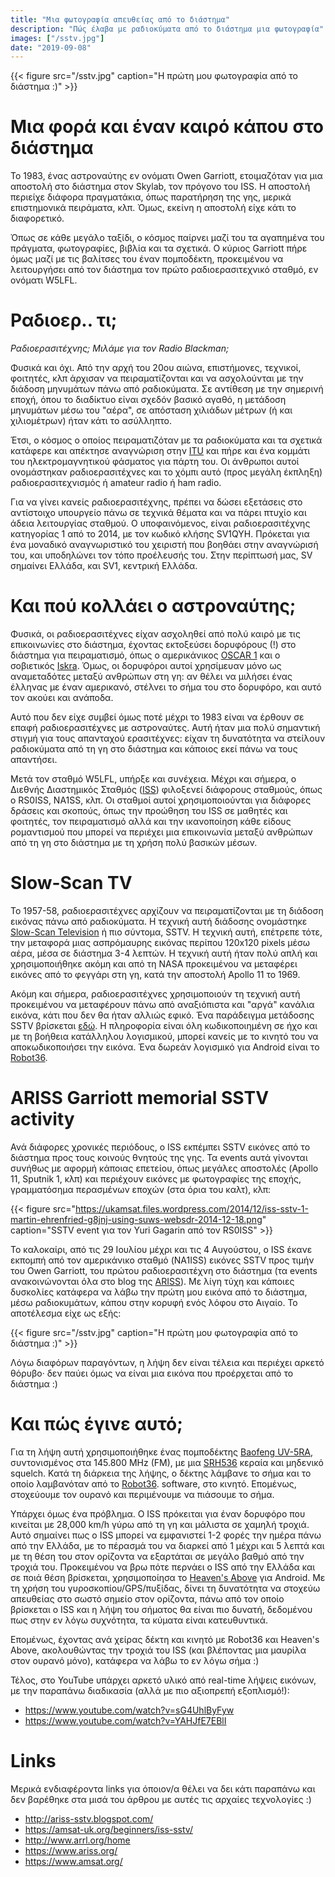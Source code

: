 ```yaml
---
title: "Μια φωτογραφία απευθείας από το διάστημα"
description: "Πώς έλαβα με ραδιοκύματα από το διάστημα μια φωτογραφία"
images: ["/sstv.jpg"]
date: "2019-09-08"
---
```


{{< figure src="/sstv.jpg" caption="Η πρώτη μου φωτογραφία από το διάστημα :)" >}}

# Μια φορά και έναν καιρό κάπου στο διάστημα

To 1983, ένας αστροναύτης εν ονόματι Owen Garriott, ετοιμαζόταν για μια αποστολή
στο διάστημα στον Skylab, τον πρόγονο του ISS. Η αποστολή περιείχε διάφορα
πραγματάκια, όπως παρατήρηση της γης, μερικά επιστημονικά πειράματα, κλπ. Όμως,
εκείνη η αποστολή είχε κάτι το διαφορετικό.

Όπως σε κάθε μεγάλο ταξίδι, ο κόσμος παίρνει μαζί του τα αγαπημένα του πράγματα,
φωτογραφίες, βιβλία και τα σχετικά. Ο κύριος Garriott πήρε όμως μαζί με τις
βαλίτσες του έναν πομποδέκτη, προκειμένου να λειτουργήσει από τον διάστημα τον
πρώτο ραδιοερασιτεχνικό σταθμό, εν ονόματι W5LFL.

# Ραδιοερ.. τι;

_Ραδιοερασιτέχνης; Μιλάμε για τον Radio Blackman;_

Φυσικά και όχι. Από την αρχή του 20ου αιώνα, επιστήμονες, τεχνικοί, φοιτητές,
κλπ άρχισαν να πειραματίζονται και να ασχολούνται με την διάδοση μηνυμάτων πάνω
από ραδιοκύματα. Σε αντίθεση με την σημερινή εποχή, όπου το διαδίκτυο είναι
σχεδόν βασικό αγαθό, η μετάδοση μηνυμάτων μέσω του "αέρα", σε απόσταση χιλιάδων
μέτρων (ή και χιλιομέτρων) ήταν κάτι το ασύλληπτο.

Έτσι, ο κόσμος ο οποίος πειραματιζόταν με τα ραδιοκύματα και τα σχετικά κατάφερε
και απέκτησε αναγνώριση στην [ITU](https://www.itu.int/en/Pages/default.aspx)
και πήρε και ένα κομμάτι του ηλεκτρομαγνητικού φάσματος για πάρτη του. Οι
άνθρωποι αυτοί ονομάστηκαν ραδιοερασιτέχνες και το χόμπι αυτό (προς μεγάλη
έκπληξη) ραδιοερασιτεχνισμός ή amateur radio ή ham radio.

Για να γίνει κανείς ραδιοερασιτέχνης, πρέπει να δώσει εξετάσεις στο αντίστοιχο
υπουργείο πάνω σε τεχνικά θέματα και να πάρει πτυχίο και άδεια λειτουργίας
σταθμού. Ο υποφαινόμενος, είναι ραδιοερασιτέχνης κατηγορίας 1 από το 2014, με
τον κωδικό κλήσης SV1QYH. Πρόκεται για ένα μοναδικό αναγνωριστικό του
χειριστή που βοηθάει στην αναγνώρισή του, και υποδηλώνει τον τόπο προέλευσής
του. Στην περίπτωσή μας, SV σημαίνει Ελλάδα, και SV1, κεντρική Ελλάδα.

# Και πού κολλάει ο αστροναύτης;

Φυσικά, οι ραδιοερασιτέχνες είχαν ασχοληθεί από πολύ καιρό με τις επικοινωνίες
στο διάστημα, έχοντας εκτοξεύσει δορυφόρους (!) στο διάστημα για πειραματισμό,
όπως ο αμερικάνικος [OSCAR 1](https://en.wikipedia.org/wiki/OSCAR_1) και ο
σοβιετικός [Iskra](https://space.skyrocket.de/doc_sdat/iskra-1.htm). Όμως, οι
δορυφόροι αυτοί χρησίμευαν μόνο ως αναμεταδότες μεταξύ ανθρώπων στη γη: αν
θέλει να μιλήσει ένας έλληνας με έναν αμερικανό, στέλνει το σήμα του στο
δορυφόρο, και αυτό τον ακούει και ανάποδα.

Αυτό που δεν είχε συμβεί όμως ποτέ μέχρι το 1983 είναι να έρθουν σε επαφή
ραδιοερασιτέχνες με αστροναύτες. Αυτή ήταν μια πολύ σημαντική στιγμή για τους
απανταχού ερασιτέχνες: είχαν τη δυνατότητα να στείλουν ραδιοκύματα από τη γη
στο διάστημα και κάποιος εκεί πάνω να τους απαντήσει.

Μετά τον σταθμό W5LFL, υπήρξε και συνέχεια. Μέχρι και σήμερα, ο Διεθνής
Διαστημικός Σταθμός
([ISS](https://www.nasa.gov/mission_pages/station/main/index.html)) φιλοξενεί
διάφορους σταθμούς, όπως ο RS0ISS, NA1SS, κλπ. Οι σταθμοί αυτοί
χρησιμοποιούνται για διάφορες δράσεις και σκοπούς, όπως την προώθηση του ISS
σε μαθητές και φοιτητές, τον πειραματισμό αλλά και την ικανοποίηση κάθε είδους
ρομαντισμού που μπορεί να περιέχει μια επικοινωνία μεταξύ ανθρώπων από τη γη
στο διάστημα με τη χρήση πολύ βασικών μέσων.

# Slow-Scan TV

To 1957-58, ραδιοερασιτέχνες αρχίζουν να πειραματίζονται με τη διάδοση εικόνας
πάνω από ραδιοκύματα. Η τεχνική αυτή διάδοσης ονομάστηκε
[Slow-Scan Television](https://en.wikipedia.org/wiki/Slow-scan_television) ή
πιο σύντομα, SSTV. Η τεχνική αυτή, επέτρεπε τότε, την μεταφορά μιας
ασπρόμαυρης εικόνας περίπου 120x120 pixels μέσω αέρα, μέσα σε διάστημα 3-4
λεπτών. Η τεχνική αυτή ήταν πολύ απλή και χρησιμοποιήθηκε ακόμη και από τη
NASA προκειμένου να μεταφέρει εικόνες από το φεγγάρι στη γη, κατά την αποστολή
Apollo 11 το 1969.

Ακόμη και σήμερα, ραδιοερασιτέχνες χρησιμοποιούν τη τεχνική αυτή προκειμένου
να μεταφέρουν πάνω από αναξιόπιστα και "αργά" κανάλια εικόνα, κάτι που δεν θα
ήταν αλλιώς εφικό. Ένα παράδειγμα μετάδοσης SSTV βρίσκεται
[εδώ](https://en.wikipedia.org/wiki/File:SSTV_sunset_audio.ogg). Η πληροφορία
είναι όλη κωδικοποιημένη σε ήχο και με τη βοήθεια κατάλληλου λογισμικού, μπορεί
κανείς με το κινητό του να αποκωδικοποιήσει την εικόνα. Ένα δωρεάν λογισμικό
για Android είναι το
[Robot36](https://play.google.com/store/apps/details?id=xdsopl.robot36&hl=en_US).

# ARISS Garriott memorial SSTV activity

Ανά διάφορες χρονικές περιόδους, ο ISS εκπέμπει SSTV εικόνες από το διάστημα
προς τους κοινούς θνητούς της γης. Τα events αυτά γίνονται συνήθως με αφορμή
κάποιας επετείου, όπως μεγάλες αποστολές (Apollo 11, Sputnik 1, κλπ) και
περιέχουν εικόνες με φωτογραφίες της εποχής, γραμματόσημα περασμένων εποχών
(στα όρια του καλτ), κλπ:

{{< figure src="https://ukamsat.files.wordpress.com/2014/12/iss-sstv-1-martin-ehrenfried-g8jnj-using-suws-websdr-2014-12-18.png" caption="SSTV event για τον Yuri Gagarin από τον RS0ISS" >}}

Το καλοκαίρι, από τις 29 Ιουλίου μέχρι και τις 4 Αυγούστου, ο ISS έκανε εκπομπή
από τον αμερικάνικο σταθμό (NA1ISS) εικόνες SSTV προς τιμήν του Owen Garriott,
του πρώτου ραδιοερασιτέχνη στο διάστημα (τα events ανακοινώνονται όλα στο blog
της [ARISS](http://ariss-sstv.blogspot.com/)). Με λίγη τύχη και κάποιες
δυσκολίες κατάφερα να λάβω την πρώτη μου εικόνα από το διάστημα, μέσω
ραδιοκυμάτων, κάπου στην κορυφή ενός λόφου στο Αιγαίο. Το αποτέλεσμα είχε ως
εξής:

{{< figure src="/sstv.jpg" caption="Η πρώτη μου φωτογραφία από το διάστημα :)" >}}

Λόγω διαφόρων παραγόντων, η λήψη δεν είναι τέλεια και περιέχει αρκετό θόρυβο·
δεν παύει όμως να είναι μια εικόνα που προέρχεται από το διάστημα :)

# Και πώς έγινε αυτό;

Για τη λήψη αυτή χρησιμοποιήθηκε ένας πομποδέκτης
[Baofeng UV-5RA](https://www.skroutz.gr/s/5954581/Baofeng-UV-5RA.html),
συντονισμένος στα 145.800 MHz (FM), με μια
[SRH536](https://www.midlandeurope.com/en/p/srh-536-vhf-uhf-portable-antenna.html)
κεραία και μηδενικό squelch. Κατά τη διάρκεια της λήψης, ο δέκτης λάμβανε το
σήμα και το οποίο λαμβανόταν από το
[Robot36](https://play.google.com/store/apps/details?id=xdsopl.robot36&hl=en_US).
software, στο κινητό. Επομένως, στοχεύουμε τον ουρανό και περιμένουμε να
πιάσουμε το σήμα.

Υπάρχει όμως ένα πρόβλημα. Ο ISS πρόκειται για έναν δορυφόρο που κινείται με
28,000 km/h γύρω από τη γη και μάλιστα σε χαμηλή τροχιά. Αυτό σημαίνει πως ο
ISS μπορεί να εμφανιστεί 1-2 φορές την ημέρα πάνω από την Ελλάδα, με το
πέρασμά του να διαρκεί από 1 μέχρι και 5 λεπτά και με τη θέση του στον ορίζοντα
να εξαρτάται σε μεγάλο βαθμό από την τροχιά του. Προκειμένου να βρω πότε
περνάει ο ISS από την Ελλάδα και σε ποιά θέση βρίσκεται, χρησιμοποίησα το
[Heaven's Above](https://play.google.com/store/apps/details?id=com.heavens_above.viewer&hl=el)
για Android. Με τη χρήση του γυροσκοπίου/GPS/πυξίδας, δίνει τη δυνατότητα να
στοχεύω απευθείας στο σωστό σημείο στον ορίζοντα, πάνω από τον οποίο βρίσκεται
ο ISS και η λήψη του σήματος θα είναι πιο δυνατή, δεδομένου πως στην εν λόγω
συχνότητα, τα κύματα είναι κατευθυντικά.

Επομένως, έχοντας ανά χείρας δέκτη και κινητό με Robot36 και Heaven's Above,
ακολουθώντας την τροχιά του ISS (και βλέποντας μια μαυρίλα στον ουρανό μόνο),
κατάφερα να λάβω το εν λόγω σήμα :)

Τέλος, στο YouTube υπάρχει αρκετό υλικό από real-time λήψεις εικόνων, με την
παραπάνω διαδικασία (αλλά με πιο αξιοπρεπή εξοπλισμό!):

* https://www.youtube.com/watch?v=sG4UhlByFyw
* https://www.youtube.com/watch?v=YAHJfE7EBlI

# Links

Μερικά ενδιαφέροντα links για όποιον/α θέλει να δει κάτι παραπάνω και δεν
βαρέθηκε στα μισά του άρθρου με αυτές τις αρχαίες τεχνολογίες :)

* http://ariss-sstv.blogspot.com/
* https://amsat-uk.org/beginners/iss-sstv/
* http://www.arrl.org/home 
* https://www.ariss.org/
* https://www.amsat.org/
